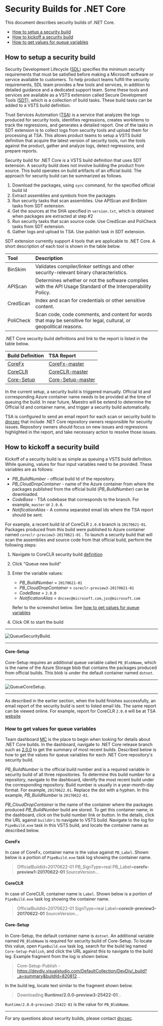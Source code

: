# Security Builds for .NET Core

This document describes security builds of .NET Core.

- [How to setup a security build](#how-to-setup-a-security-build)
- [How to kickoff a security build](#how-to-kickoff-a-security-build)
- [How to get values for queue variables](#how-to-get-values-for-queue-variables)


## How to setup a security build

Security Development Lifecycle ([SDL](http://sdl/)) specifies the minimum security requirements that must be satisfied before making a Microsoft software or service available to customers. To help product teams fulfill the security requirements, SDL team provides a few tools and services, in addition to detailed guidance and a dedicated support team. Some these tools and services are available as a VSTS extension called Secure Development Tools ([SDT](https://www.1eswiki.com/wiki/Secure_Development_Tools_VSTS_Extension)), which is a collection of build tasks. These build tasks can be added to a VSTS build definition. 

Trust Services Automation ([TSA](http://sql/wiki/Trust_Services_Automation_%28TSA%29)) is a service that analyzes the logs produced for security tools, identifies regressions, creates workitems to track the regressions, and generates a detailed report. One of the tasks in SDT extension is to collect logs from security tools and upload them for processing at TSA. This allows product teams to setup a VSTS build definition that acquire the latest version of security tools, run the tools against the product, gather and analyze logs, detect regressions, and prepare reports.

Security build for .NET Core is a VSTS build definition that uses SDT extension. A security build does not involve building the product from source. This build operates on build artifacts of an official build.  The approach for security build can be summarized as follows.

 1. Download the packages, using `sync` command, for the specified official build Id
 2. Extract assemblies and symbols from the packages
 3. Run security tasks that scan assemblies. Use APIScan and BinSkim tasks from SDT extension.
 4. Get the sources at the SHA specified in `version.txt`, which is obtained when packages are extracted at step #2
 5. Run security tasks that scan source code. Use CredScan and PoliCheck tasks from SDT extension.
 6. Gather logs and upload to TSA. Use publish task in SDT extension.

SDT extension currently support 4 tools that are applicable to .NET Core. A short description of each tool is shown in the table below.

|Tool|Description|
|:---|:----------|
| BinSkim | Validates compiler/linker settings and other security-relevant binary characteristics.|
| APIScan | Determines whether or not the software complies with the API Usage Standard of the Interoperability Policy.|
| CredScan | Index and scan for credentials or other sensitive content.|
| PoliCheck | Scan code, code comments, and content for words that may be sensitive for legal, cultural, or geopolitical reasons.|


.NET Core security build definitions and link to the report is listed in the table below.


|Build Definition|TSA Report|
|:---------------|:---------|
| [CoreFx](https://devdiv.visualstudio.com/DevDiv/_build/index?context=allDefinitions&path=%5CDotNet%5CSecurity&definitionId=6552&_a=completed) | [CoreFx-master](http://aztsa/api/Result/CodeBase/DotNet-CoreFx-Trusted_master/Summary) |
| [CoreCLR](https://devdiv.visualstudio.com/DevDiv/_build/index?context=allDefinitions&path=%5CDotNet%5CSecurity&definitionId=6598&_a=completed) | [CoreCLR-master](http://aztsa/api/Result/CodeBase/DotNet-CoreCLR-Trusted_master/Summary) |
| [Core-Setup](https://devdiv.visualstudio.com/DevDiv/_build/index?context=allDefinitions&path=%5CDotNet%5CSecurity&definitionId=6658&_a=completed) | [Core-Setup-master](http://aztsa/api/Result/CodeBase/DotNet-Core-Setup-Trusted_master/Summary) |

In the current setup, a security build is triggered manually. Official Id and corresponding Azure container name  needs to be provided at the time of queuing the build. In near future, Maestro will be extend to determine the Official Id and container name, and trigger a security build automatically.

TSA is configured to send an email report for each scan or security build to [dncsec](dncsec@microsoft.com) that include .NET Core repository owners responsible for security issues. Repository owners should focus on new issues and regressions highlighted in the report, and take necessary action to resolve those issues.

## How to kickoff a security build

Kickoff of a security build is as simple as queuing a VSTS build definition. While queuing, values for four input variables need to be provided. These variables are as follows:

 - *PB_BuildNumber* - official build Id of the repository.
 - *PB_CloudDropContainer* - name of the Azure container from where the packages published from the official build (*PB_BuildNumber*) can be downloaded.
 - *CodeBase* - TSA codebase that corresponds to the branch. For example, `master` or `2.0.0`.
 - *NotificationAlias* - A comma separated email Ids where the TSA report should be sent.

For example, a recent build Id of CoreCLR `2.0.0` branch is `20170621-01`. Packages produced from this build were published to Azure container named `coreclr-preview3-20170621-01` . To launch a security build that will scan the assemblies and source code from that official build, perform the following steps:

 1. Navigate to CoreCLR security build [definition](https://devdiv.visualstudio.com/DevDiv/_build/index?context=allDefinitions&path=%5CDotNet%5CSecurity&definitionId=6598&_a=completed)
 2. Click "Queue new build"
 3. Enter the variable values:
      - *PB_BuildNumber* = `20170621-01`
      - *PB_CloudDropContainer* = `coreclr-preview3-20170621-01` 
      - *CodeBase* = `2.0.0`
      - *NotificationAlias*  = `dncsec@microsoft.com,joc@microsoft.com`
      
      Refer to the screenshot below. See [how to get values for queue variables](#how-to-get-values-for-queue-variables)
 4. Click OK to start the build 

----------
![QueueSecurityBuild.](./assets/QueueSecurityBuild.png?raw=true)

----------

#### Core-Setup

Core-Setup requires an additional queue variable called `PB_BlobName`, which is the name of the Azure Storage blob that contains the packages produced from official builds. This blob is under the default container named `dotnet`. 

----------
![QueueCoreSetup.](./assets/QueueCoreSetup.png?raw=true)

----------

As described in the earlier section, when the build finishes successfully, an email report of the security build is sent to listed email Ids. The same report can be viewed online. For example, report for CoreCLR `2.0.0` will be at TSA [website](http://aztsa/api/Result/CodeBase/DotNet-CoreCLR-Trusted_2.0.0/Summary)


### How to get values for queue variables

Team dashboard [MC](https://mc.dot.net) is the place to begin when looking for details about .NET Core builds. In the dashboard, navigate to .NET Core release branch such as [2.0.0](https://mc.dot.net/#/product/netcore/200) to get the summary of most recent builds. Described below is how to get the values for queue variables for each .NET Core repository's security build. 

*PB_BuildNumber* is the official build number and is a required variable in security build of all three repositories. To determine this build number for a repository, navigate to the dashboard, identify the most recent build under the corresponding repository. Build number is usually in a year-month-day format. For example, `20170622.01`. Replace the dot with a hyphen.  In this example,  *PB_BuildNumber* is `20170622-01`. 

*PB_CloudDropContainer* is the name of the container where the packages produced *PB_BuildNumber* build are stored. To get this container name, in the dashboard, click on the build number link or button. In the details, click the URL against `buildUri` to navigate to VSTS build. Navigate to the log for `PipeBuild.exe` task in this VSTS build, and locate the container name as described below.

#### CoreFx

In case of CoreFx, container name is the value against `PB_Label`. Shown below is a portion of `PipeBuild.exe` task log showing the container name.

>OfficialBuildId=20170622-01 PB_SignType=real PB_Label=**corefx-preview1-20170622-01** SourceVersion...


#### CoreCLR

In case of CoreCLR, container name is `Label`. Shown below is a portion of `PipeBuild.exe` task log showing the container name.

>OfficialBuildId=20170622-01 SignType=real Label=**coreclr-preview3-20170622-01** SourceVersion...

#### Core-Setup

In Core-Setup, the default container name is `dotnet`. An additional variable named `PB_BlobName` is required for security build of Core-Setup.  To locate this value, open `PipeBuild.exe` task log, search for the build leg named `Core-Setup-Publish`, and click the URL against this to navigate to the build leg. Example fragment from the log is shown below.

 >Core-Setup-Publish - https://devdiv.visualstudio.com/DefaultCollection/DevDiv/_build?_a=summary&buildId=820812...

In the build leg, locate text similar to the fragment shown below.

>Downloading **Runtime/2.0.0-preview3-25422-01**...


`Runtime/2.0.0-preview3-25422-01` is the value for `PB_BlobName`.

----------

For any questions about security builds, please contact [dncsec](dncsec@microsoft.com).

